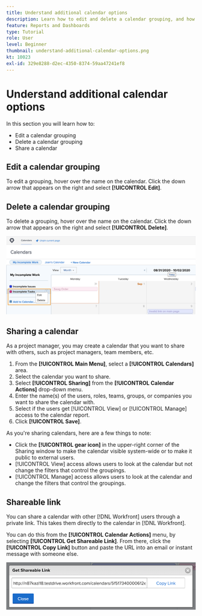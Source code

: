 ```yaml
---
title: Understand additional calendar options
description: Learn how to edit and delete a calendar grouping, and how to share a calendar.
feature: Reports and Dashboards
type: Tutorial
role: User
level: Beginner
thumbnail: understand-additional-calendar-options.png
kt: 10023
exl-id: 329e8288-d2ec-4350-8374-59aa47241ef8
---
```

# Understand additional calendar options

In this section you will learn how to:

* Edit a calendar grouping
* Delete a calendar grouping
* Share a calendar

## Edit a calendar grouping

To edit a grouping, hover over the name on the calendar. Click the down arrow that appears on the right and select **[!UICONTROL Edit]**.

## Delete a calendar grouping

To delete a grouping, hover over the name on the calendar. Click the down arrow that appears on the right and select **[!UICONTROL Delete]**.

![An image of a screen showing the delete calendar grouping option](assets/calendar-3-0.png)

## Sharing a calendar

As a project manager, you may create a calendar that you want to share with others, such as project managers, team members, etc.

1. From the **[!UICONTROL Main Menu]**, select a **[!UICONTROL Calendars]** area.
1. Select the calendar you want to share.
1. Select **[!UICONTROL Sharing]** from the **[!UICONTROL Calendar Actions]** drop-down menu.
1. Enter the name(s) of the users, roles, teams, groups, or companies you want to share the calendar with.
1. Select if the users get [!UICONTROL View] or [!UICONTROL Manage] access to the calendar report.
1. Click **[!UICONTROL Save]**.

As you're sharing calendars, here are a few things to note:

* Click the **[!UICONTROL gear icon]** in the upper-right corner of the Sharing window to make the calendar visible system-wide or to make it public to external users.
* [!UICONTROL View] access allows users to look at the calendar but not change the filters that control the groupings.
* [!UICONTROL Manage] access allows users to look at the calendar and change the filters that control the groupings.

## Shareable link

You can share a calendar with other [!DNL Workfront] users through a private link. This takes them directly to the calendar in [!DNL Workfront]. 

You can do this from the **[!UICONTROL Calendar Actions]** menu, by selecting **[!UICONTROL Get Shareable Link]**. From there, click the **[!UICONTROL Copy Link]** button and paste the URL into an email or instant message with someone else.

![An image of a [!UICONTROL Get Shareable Link] screen](assets/calendar-3-1.png)
